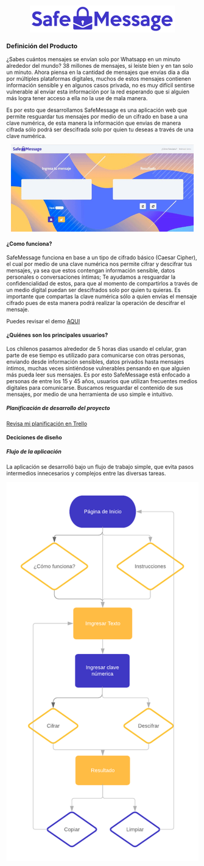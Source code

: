 <p align="center">
<img src="src/img/logo-safeMessage1.png">
</p>

### Definición del Producto

¿Sabes cuántos mensajes se envían solo por Whatsapp en un minuto alrededor del mundo? 38 millones de mensajes, si leiste bien y en tan solo un minuto. Ahora piensa en la cantidad de mensajes que envías dia a dia por múltiples plataformas digitales, muchos de estos mensajes contienen información sensible y en algunos casos privada, no es muy difícil sentirse vulnerable al enviar esta información por la red esperando que si alguien más logra tener acceso a ella no la use de mala manera.

Es por esto que desarrollamos SafeMessage es una aplicación web que permite resguardar tus mensajes por medio de un cifrado en base a una clave numérica, de esta manera la información que envias de manera cifrada sólo podrá ser descifrada solo por quien tu deseas a través de una clave numérica. 

<p align="center">
<img src="src/img/Animated GIF-source.gif">
</p>


#### ¿Como funciona? 

SafeMessage funciona en base a un tipo de cifrado básico (Caesar Cipher), el cual por medio de una clave numérica nos permite cifrar y descifrar tus mensajes, ya sea que estos contengan información sensible, datos personales o conversaciones íntimas; Te ayudamos a resguardar la confidencialidad de estos, para que al momento de compartirlos a través de un medio digital puedan ser descifrados solo por quien tu quieras. 
Es importante que compartas la clave numérica sólo a quien envías el mensaje cifrado pues de esta manera podrá realizar la operación de descifrar el mensaje.

Puedes revisar el demo [AQUI](https://majosalazar.github.io/scl-2018-11-bc-core-cipher/)


#### ¿Quiénes son los principales usuarios?

Los chilenos pasamos alrededor de 5 horas dias usando el celular, gran parte de ese tiempo es utilizado para comunicarse con otras personas, enviando desde información sensibles, datos privados hasta mensajes íntimos, muchas veces sintiéndose vulnerables pensando en que alguien más pueda leer sus mensajes. Es por esto SafeMessage está enfocado a personas de entre los 15  y 45 años, usuarios que utilizan frecuentes medios digitales para comunicarse. Buscamos resguardar el contenido de sus mensajes, por medio de una herramienta de uso simple e intuitivo.


##### Planificación de desarrollo del proyecto

[Revisa mi planificación en Trello](https://trello.com/invite/b/mWIwMHvx/54e9c4823eb50cac98ae308c66fb4d75/cifrado-cesar)


#### Deciciones de diseño


##### Flujo de la aplicación

La aplicación se desarrolló bajo un flujo de trabajo simple, que evita pasos intermedios innecesarios y complejos entre las diversas tareas.  

<p align="center">
<img src="src/img/Support Process.png">
</p>










